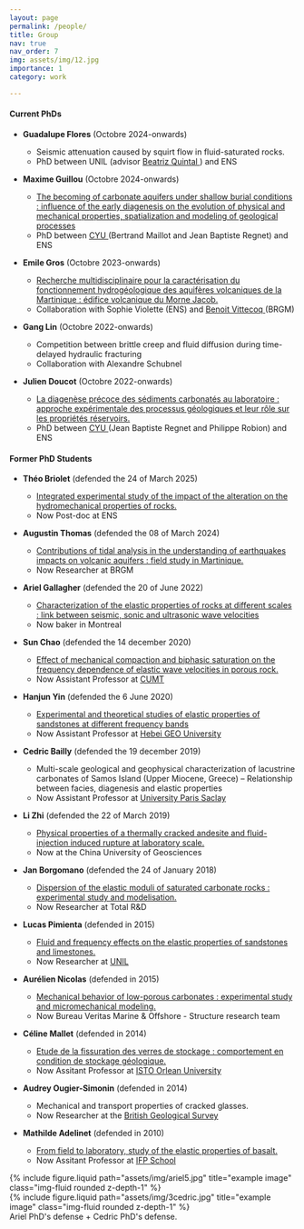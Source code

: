 ```yaml
---
layout: page
permalink: /people/
title: Group
nav: true
nav_order: 7
img: assets/img/12.jpg
importance: 1
category: work

---
```

<h4>Current PhDs </h4>

* **Guadalupe Flores** (Octobre 2024-onwards)
  *  Seismic attenuation caused by squirt flow in fluid-saturated rocks. 
  *  PhD between UNIL (advisor <a href="https://rockphysics.org/en/people/coordinators/beatriz-quintal"> Beatriz Quintal </a>) and ENS 

* **Maxime Guillou** (Octobre 2024-onwards)
  *  <a href="https://theses.fr/s400049"> The becoming of carbonate aquifers under shallow burial conditions : influence of the early diagenesis on the evolution of physical and mechanical properties, spatialization and modeling of geological processes </a>
  *  PhD between  <a href="https://gec.cyu.fr/"> CYU </a> (Bertrand Maillot and Jean Baptiste Regnet) and ENS

* **Emile Gros** (Octobre 2023-onwards)
  *  <a href="https://theses.fr/s377820"> Recherche multidisciplinaire pour la caractérisation du fonctionnement hydrogéologique des aquifères volcaniques de la Martinique : édifice volcanique du Morne Jacob. </a>  
  *  Collaboration with Sophie Violette (ENS) and  <a href="https://mq.linkedin.com/in/benoit-vittecoq-brgm-martinique"> Benoit Vittecoq </a> (BRGM)

* **Gang Lin** (Octobre 2022-onwards)
  *   Competition between brittle creep and fluid diffusion during time-delayed hydraulic fracturing
  *   Collaboration with Alexandre Schubnel
 
* **Julien Doucot** (Octobre 2022-onwards)
  *   <a href="https://theses.fr/s348406"> La diagenèse précoce des sédiments carbonatés au laboratoire : approche expérimentale des processus géologiques et leur rôle sur les propriétés réservoirs. </a>
  *  PhD between  <a href="https://gec.cyu.fr/"> CYU </a> (Jean Baptiste Regnet and Philippe Robion) and ENS


<h4>Former PhD Students </h4>

* **Théo Briolet** (defended the 24 of March 2025)
  *  <a href="https://theses.fr/2025UPSLE006"> Integrated experimental study of the impact of the alteration on the hydromechanical properties of rocks. </a>  
  *  Now Post-doc at ENS
 
* **Augustin Thomas** (defended the 08 of March 2024)
  *  <a href="https://theses.fr/2024UPSLE001"> Contributions of tidal analysis in the understanding of earthquakes impacts on volcanic aquifers : field study in Martinique. </a>  
  *  Now Researcher at BRGM 
 
* **Ariel Gallagher** (defended the 20 of June 2022)
  *  <a href="https://theses.fr/2022UPSLE100"> Characterization of the elastic properties of rocks at different scales : link between seismic, sonic and ultrasonic wave velocities </a>  
  *  Now baker in Montreal
  
* **Sun Chao** (defended the 14 december 2020)
  *  <a href="https://theses.fr/2020UPSLE081"> Effect of mechanical compaction and biphasic saturation on the frequency dependence of elastic wave velocities in porous rock. </a>  
  *  Now Assistant Professor at <a href="https://global.cumt.edu.cn/index.htm"> CUMT </a>

* **Hanjun Yin** (defended the 6 June 2020)
  *  <a href="https://theses.fr/2020UPSLE044"> Experimental and theoretical studies of elastic properties of sandstones at different frequency bands </a>  
  *  Now Assistant Professor at <a href="https://hgu.cucas.cn/"> Hebei GEO University </a>
  
* **Cedric Bailly** (defended the 19 december 2019)
  *  Multi-scale geological and geophysical characterization of lacustrine carbonates of Samos Island (Upper Miocene, Greece) – Relationship between facies, diagenesis and elastic properties 
  *  Now Assistant Professor at <a href="https://www.geops.universite-paris-saclay.fr/user/cedric.bailly/"> University Paris Saclay </a>

* **Li Zhi** (defended the 22 of March 2019)
  *  <a href="https://theses.fr/2019PSLEE003"> Physical properties of a thermally cracked andesite and fluid-injection induced rupture at laboratory scale. </a>  
  *  Now at the China University of Geosciences
 
* **Jan Borgomano** (defended the 24 of January 2018)
  *  <a href="https://theses.fr/2018PSLEE021"> Dispersion of the elastic moduli of saturated carbonate rocks : experimental study and modelisation. </a>  
  *  Now Researcher at Total R&D 

* **Lucas Pimienta** (defended in 2015)
  *  <a href="https://theses.fr/2015ENSU0002"> Fluid and frequency effects on the elastic properties of sandstones and limestones. </a>  
  *  Now Researcher at <a href="https://rockphysics.org/en/people/members/lucas-pimienta"> UNIL </a>

* **Aurélien Nicolas** (defended in 2015)
  *  <a href="https://theses.fr/2015ENSU0040"> Mechanical behavior of low-porous carbonates : experimental study and micromechanical modeling. </a>  
  *  Now Bureau Veritas Marine & Offshore - Structure research team

* **Céline Mallet** (defended in 2014)
  *  <a href="https://theses.fr/2014ENSU0001"> Etude de la fissuration des verres de stockage : comportement en condition de stockage géologique. </a>  
  *  Now Assitant Professor at <a href="https://www.isto-orleans.fr/"> ISTO Orlean University </a>

* **Audrey Ougier-Simonin** (defended in 2014)
  *  Mechanical and transport properties of cracked glasses. 
  *  Now Researcher at the <a href="https://www.bgs.ac.uk/people/ougier-simonin-audrey-clone/"> British Geological Survey </a>

* **Mathilde Adelinet** (defended in 2010)
  *  <a href="https://theses.fr/2010LEMA1022"> From field to laboratory, study of the elastic properties of basalt. </a>  
  *  Now Assitant Professor at <a href="https://www.ifp-school.com/"> IFP School </a>


<div class="row justify-content-sm-center">
    <div class="col-sm-8 mt-3 mt-md-0">
        {% include figure.liquid path="assets/img/ariel5.jpg" title="example image" class="img-fluid rounded z-depth-1" %}
    </div>
    <div class="col-sm-4 mt-3 mt-md-0">
        {% include figure.liquid path="assets/img/3cedric.jpg" title="example image" class="img-fluid rounded z-depth-1" %}
    </div>
</div>
<div class="caption">
    Ariel PhD's defense + Cedric PhD's defense.
</div>


